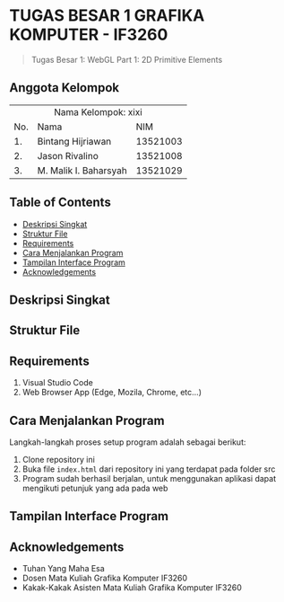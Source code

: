 # TUGAS BESAR 1 GRAFIKA KOMPUTER - IF3260
> Tugas Besar 1: WebGL Part 1: 2D Primitive Elements

## Anggota Kelompok
<table>
    <tr>
        <td colspan="3", align = "center"><center>Nama Kelompok: xixi</center></td>
    </tr>
    <tr>
        <td>No.</td>
        <td>Nama</td>
        <td>NIM</td>
    </tr>
    <tr>
        <td>1.</td>
        <td>Bintang Hijriawan</td>
        <td>13521003</td>
    </tr>
    <tr>
        <td>2.</td>
        <td>Jason Rivalino</td>
        <td>13521008</td>
    </tr>
    <tr>
        <td>3.</td>
        <td>M. Malik I. Baharsyah</td>
        <td>13521029</td>
    </tr>
</table>

## Table of Contents
* [Deskripsi Singkat](#deskripsi-singkat)
* [Struktur File](#struktur-file)
* [Requirements](#requirements)
* [Cara Menjalankan Program](#cara-menjalankan-program)
* [Tampilan Interface Program](#tampilan-interface-program)
* [Acknowledgements](#acknowledgements)

## Deskripsi Singkat 

## Struktur File
 
## Requirements
1. Visual Studio Code
2. Web Browser App (Edge, Mozila, Chrome, etc...)

## Cara Menjalankan Program
Langkah-langkah proses setup program adalah sebagai berikut:
1. Clone repository ini
2. Buka file `index.html` dari repository ini yang terdapat pada folder src
3. Program sudah berhasil berjalan, untuk menggunakan aplikasi dapat mengikuti petunjuk yang ada pada web

## Tampilan Interface Program


## Acknowledgements
- Tuhan Yang Maha Esa
- Dosen Mata Kuliah Grafika Komputer IF3260
- Kakak-Kakak Asisten Mata Kuliah Grafika Komputer IF3260
